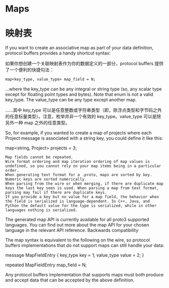 
# Maps

# 映射表

If you want to create an associative map as part of your data definition, protocol buffers provides a handy shortcut syntax:

如果你想创建一个关联映射表作为你的数据定义的一部分，protocol buffers 提供了一个便利的快捷句法：

```proto
map<key_type, value_type> map_field = N;
```

...where the key_type can be any integral or string type (so, any scalar type except for floating point types and bytes). Note that enum is not a valid key_type. The value_type can be any type except another map.

……其中 key_type 可以是任意整数或字符串类型（即，除浮点类型和字节码之外的任意标量类型）。注意，枚举并非一个有效的 key_type。value_type 可以是除另外一种 map 之外的任意类型。

So, for example, if you wanted to create a map of projects where each Project message is associated with a string key, you could define it like this:


map<string, Project> projects = 3;

    Map fields cannot be repeated.
    Wire format ordering and map iteration ordering of map values is undefined, so you cannot rely on your map items being in a particular order.
    When generating text format for a .proto, maps are sorted by key. Numeric keys are sorted numerically.
    When parsing from the wire or when merging, if there are duplicate map keys the last key seen is used. When parsing a map from text format, parsing may fail if there are duplicate keys.
    If you provide a key but no value for a map field, the behavior when the field is serialized is language-dependent. In C++, Java, and Python the default value for the type is serialized, while in other languages nothing is serialized.

The generated map API is currently available for all proto3 supported languages. You can find out more about the map API for your chosen language in the relevant API reference.
Backwards compatibility

The map syntax is equivalent to the following on the wire, so protocol buffers implementations that do not support maps can still handle your data:

message MapFieldEntry {
  key_type key = 1;
  value_type value = 2;
}

repeated MapFieldEntry map_field = N;

Any protocol buffers implementation that supports maps must both produce and accept data that can be accepted by the above definition.